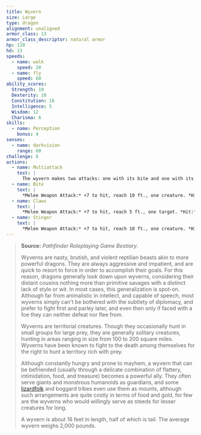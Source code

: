 ```yaml
---
title: Wyvern
size: Large
type: dragon
alignment: unaligned
armor_class: 13
armor_class_descriptor: natural armor
hp: 110
hd: 13
speeds:
  - name: walk
    speed: 20
  - name: fly
    speed: 80
ability_scores:
  Strength: 19
  Dexterity: 10
  Constitution: 16
  Intelligence: 5
  Wisdom: 12
  Charisma: 6
skills:
  - name: Perception
    bonus: 4
senses:
  - name: darkvision
    range: 60
challenge: 6
actions:
  - name: Multiattack
    text: |
      The wyvern makes two attacks: one with its bite and one with its stinger. While flying, it can use its claws in place of one other attack.
  - name: Bite
    text: |
      *Melee Weapon Attack:* +7 to hit, reach 10 ft., one creature. *Hit:* 11 (2d6 + 4) piercing damage.
  - name: Claws
    text: |
      *Melee Weapon Attack:* +7 to hit, reach 5 ft., one target. *Hit:* 13 (2d8 + 4) slashing damage.
  - name: Stinger
    text: |
      *Melee Weapon Attack:* +7 to hit, reach 10 ft., one creature. *Hit:* 11 (2d6 + 4) piercing damage. The target must make a DC 15 Constitution saving throw, taking 24 (7d6) poison damage on a failed save, or half as much damage on a successful one.
---
```


> **Source:** *Pathfinder Roleplaying Game Bestiary*.
>
> Wyverns are nasty, brutish, and violent reptilian beasts akin to more powerful dragons. They are always aggressive and impatient, and are quick to resort to force in order to accomplish their goals. For this reason, dragons generally look down upon wyverns, considering their distant cousins nothing more than primitive savages with a distinct lack of style or wit. In most cases, this generalization is spot-on. Although far from animalistic in intellect, and capable of speech, most wyverns simply can't be bothered with the subtlety of diplomacy, and prefer to fight first and parley later, and even then only if faced with a foe they can neither defeat nor flee from.
>
> Wyverns are territorial creatures. Though they occasionally hunt in small groups for large prey, they are generally solitary creatures, hunting in areas ranging in size from 100 to 200 square miles. Wyverns have been known to fight to the death among themselves for the right to hunt a territory rich with prey.
>
> Although constantly hungry and prone to mayhem, a wyvern that can be befriended (usually through a delicate combination of flattery, intimidation, food, and treasure) becomes a powerful ally. They often serve giants and monstrous humanoids as guardians, and some [lizardfolk](/monster/lizardfolk/) and boggard tribes even use them as mounts, although such arrangements are quite costly in terms of food and gold, for few are the wyverns who would willingly serve as steeds for lesser creatures for long.
>
> A wyvern is about 16 feet in length, half of which is tail. The average wyvern weighs 2,000 pounds.
